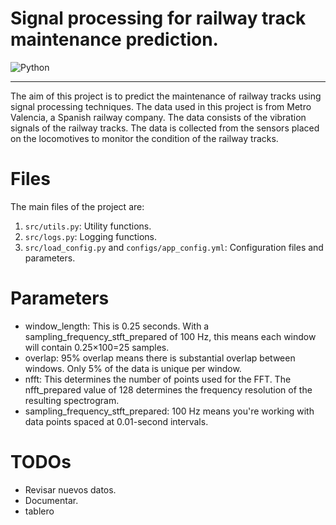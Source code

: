 <!-- pandoc README.md -s -o README.docx -->

# Signal processing for railway track maintenance prediction.

![Python](https://img.shields.io/badge/python-3670A0?style=for-the-badge&logo=python&logoColor=ffdd54)

<hr>

The aim of this project is to predict the maintenance of railway tracks using signal processing techniques. The data used in this project is from Metro Valencia, a Spanish railway company. The data consists of the vibration signals of the railway tracks. The data is collected from the sensors placed on the locomotives to monitor the condition of the railway tracks.

# Files

The main files of the project are:

1. `src/utils.py`: Utility functions.
2. `src/logs.py`: Logging functions.
3. `src/load_config.py` and `configs/app_config.yml`: Configuration files and parameters.

# Parameters

- window_length: This is 0.25 seconds. With a sampling_frequency_stft_prepared of 100 Hz, this means each window will contain 0.25×100=25 samples.
- overlap: 95% overlap means there is substantial overlap between windows. Only 5% of the data is unique per window.
- nfft: This determines the number of points used for the FFT. The nfft_prepared value of 128 determines the frequency resolution of the resulting spectrogram.
- sampling_frequency_stft_prepared: 100 Hz means you're working with data points spaced at 0.01-second intervals.

# TODOs

<!-- - Revisar modelo kmeans con 5%. -->
<!-- - Pasar threshold a parametros -->
<!-- - Agregar distancia en csvs (kilometer_ref_fixed_km). -->
<!-- - plotly para superponer graficos. -->

- Revisar nuevos datos.
- Documentar.
- tablero
